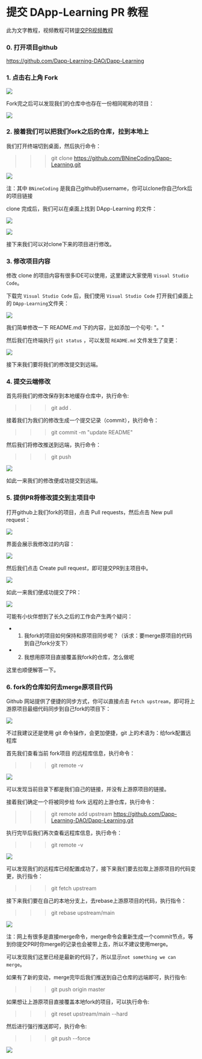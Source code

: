 # 提交 DApp-Learning PR 教程

此为文字教程，视频教程可转[提交PR视频教程](https://www.bilibili.com/video/BV1Bq4y1r7dx?spm_id_from=333.999.0.0)

### 0. 打开项目github 

https://github.com/Dapp-Learning-DAO/Dapp-Learning

### 1. 点击右上角 Fork

![](https://tva1.sinaimg.cn/large/008i3skNgy1gwmr0rmvpfj313j0u00wr.jpg)

Fork完之后可以发现我们的仓库中也存在一份相同昵称的项目：

![](https://tva1.sinaimg.cn/large/008i3skNgy1gwmr1mymj9j30wx0u0juy.jpg)

### 2. 接着我们可以把我们fork之后的仓库，拉到本地上

我们打开终端切到桌面，然后执行命令：

>>> git clone https://github.com/BNineCoding/Dapp-Learning.git

![](https://tva1.sinaimg.cn/large/008i3skNgy1gwmr4kz43fj30y20cojtg.jpg)

注：其中 `BNineCoding` 是我自己github的username，你可以clone你自己fork后的项目链接

clone 完成后，我们可以在桌面上找到 DApp-Learning 的文件：

![](https://tva1.sinaimg.cn/large/008i3skNgy1gwmr569dt9j306205gwee.jpg)

![](https://tva1.sinaimg.cn/large/008i3skNgy1gwmr68kf6sj312i0m2dic.jpg)

接下来我们可以对clone下来的项目进行修改。

### 3. 修改项目内容

修改 clone 的项目内容有很多IDE可以使用，这里建议大家使用 `Visual Studio Code`。

下载完 `Visual Studio Code` 后，我们使用 `Visual Studio Code` 打开我们桌面上的 `DApp-Learning`文件夹：

![](https://tva1.sinaimg.cn/large/008i3skNgy1gwmraya1xrj30zb0n2q7k.jpg)

我们简单修改一下 README.md 下的内容，比如添加一个句号: "。"

然后我们在终端执行 `git status` ，可以发现 `README.md` 文件发生了变更：

![](https://tva1.sinaimg.cn/large/008i3skNgy1gwmrtrlrs4j30ve0d0aby.jpg)

接下来我们要将我们的修改提交到远端。

### 4. 提交云端修改

首先将我们的修改保存到本地缓存仓库中，执行命令:

>>> git add .

接着我们为我们的修改生成一个提交记录（commit），执行命令：

>>> git commit -m "update README"

然后我们将修改推送到远端，执行命令：

>>> git push 

![](https://tva1.sinaimg.cn/large/008i3skNgy1gwmrw7ignpj30wk0myn1b.jpg)

如此一来我们的修改便成功提交到远端。

### 5. 提供PR将修改提交到主项目中

打开github上我们fork的项目，点击 Pull requests，然后点击 New pull request：

![](https://tva1.sinaimg.cn/large/008i3skNgy1gwmrzcq9j7j31is0ld40j.jpg)

界面会展示我修改过的内容：

![](https://tva1.sinaimg.cn/large/008i3skNgy1gwmrzsxonlj31i30rddji.jpg)

然后我们点击 Create pull request，即可提交PR到主项目中。

![](https://tva1.sinaimg.cn/large/008i3skNgy1gwms212sigj316t0u0tc8.jpg)

如此一来我们便成功提交了PR：

![](https://tva1.sinaimg.cn/large/008i3skNgy1gwms2oku1xj31cc0u0wic.jpg)

可能有小伙伴想到了长久之后的工作会产生两个疑问：

- 1. 我fork的项目如何保持和原项目同步呢？（诉求：要merge原项目的代码到自己fork分支下）
- 2. 我想用原项目直接覆盖我fork的仓库，怎么做呢

这里也顺便解答一下。

### 6. fork的仓库如何去merge原项目代码

Github 网站提供了便捷的同步方式，你可以直接点击 `Fetch upstream`，即可将上游原项目最细代码同步到自己fork的项目下：

![](https://tva1.sinaimg.cn/large/008i3skNgy1gwmsazlm35j31fp0fj0uv.jpg)

不过我建议还是使用 git 命令操作，会更加便捷，git 上的术语为：给fork配置远程库

首先我们查看当前 fork项目 的远程库信息，执行命令：

>>> git remote -v

![](https://tva1.sinaimg.cn/large/008i3skNgy1gwmsdu1bypj30sk03imxs.jpg)

可以发现当前目录下都是我们自己的链接，并没有上游原项目的链接。

接着我们确定一个将被同步给 fork 远程的上游仓库，执行命令：

>>>  git remote add upstream https://github.com/Dapp-Learning-DAO/Dapp-Learning.git

执行完毕后我们再次查看远程库信息，执行命令：

>>> git remote -v

![](https://tva1.sinaimg.cn/large/008i3skNgy1gwmsf730zaj318s0b2dix.jpg)

可以发现我们的远程库已经配置成功了，接下来我们要去拉取上游原项目的代码变更，执行指令：

>>> git fetch upstream

接下来我们要在自己的本地分支上，去rebase上游原项目的代码，执行指令：

>>> git rebase upstream/main

![](https://tva1.sinaimg.cn/large/008i3skNgy1gwmspglal6j30zo0b0go1.jpg)

注：网上有很多是直接merge命令，merge命令会重新生成一个commit节点，等到你提交PR时你merge的记录也会被带上去，所以不建议使用merge。

可以发现我们这里已经是最新的代码了，所以显示`not something we can merge`。

如果有了新的变动，merge完毕后我们推送到自己仓库的远端即可，执行指令:

>>> git push origin master

如果想让上游原项目直接覆盖本地fork的项目，可以执行命令:

>>> git reset upstream/main --hard

然后进行强行推送即可，执行命令:

>>> git push --force

![](https://tva1.sinaimg.cn/large/008i3skNgy1gwmsqsco4fj31120n843j.jpg)
